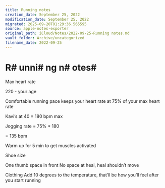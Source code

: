 ```yaml
---
title: Running notes
creation_date: September 25, 2022
modification_date: September 25, 2022
migrated: 2025-09-20T01:29:36.565595
source: apple-notes-exporter
original_path: iCloud/Notes/2022-09-25-Running notes.md
vault_folder: Archive/uncategorized
filename_date: 2022-09-25
---
```



# R# unni# ng n# otes# 

Max heart rate 

220 - your age

Comfortable running pace keeps your heart rate at 75% of your max heart rate 

Kavi’s at 40 = 180 bpm max

Jogging rate = 75% * 180 

= 135 bpm

Warm up for 5 min to get muscles activated

Shoe size 

One thumb space in front
No space at heal, heal shouldn’t move 

Clothing
Add 10 degrees to the temperature, that’ll be how you’ll feel after you start running 
